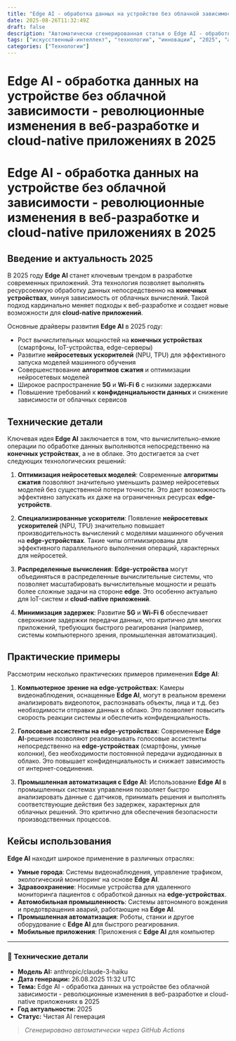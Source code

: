 ```yaml
---
title: "Edge AI - обработка данных на устройстве без облачной зависимости - революционные изменения в веб-разработке и cloud-native приложениях в 2025"
date: 2025-08-26T11:32:49Z
draft: false
description: "Автоматически сгенерированная статья о Edge AI - обработка данных на устройстве без облачной зависимости - революционные изменения в веб-разработке и cloud-native приложениях в 2025"
tags: ["искусственный-интеллект", "технологии", "инновации", "2025", "ai"]
categories: ["Технологии"]
---
```


# Edge AI - обработка данных на устройстве без облачной зависимости - революционные изменения в веб-разработке и cloud-native приложениях в 2025



# Edge AI - обработка данных на устройстве без облачной зависимости - революционные изменения в веб-разработке и cloud-native приложениях в 2025

## Введение и актуальность 2025

В 2025 году **Edge AI** станет ключевым трендом в разработке современных приложений. Эта технология позволяет выполнять ресурсоемкую обработку данных непосредственно на **конечных устройствах**, минуя зависимость от облачных вычислений. Такой подход кардинально меняет подходы к веб-разработке и создает новые возможности для **cloud-native приложений**.

Основные драйверы развития **Edge AI** в 2025 году:

- Рост вычислительных мощностей на **конечных устройствах** (смартфоны, IoT-устройства, edge-серверы)
- Развитие **нейросетевых ускорителей** (NPU, TPU) для эффективного запуска моделей машинного обучения
- Совершенствование **алгоритмов сжатия** и оптимизации нейросетевых моделей
- Широкое распространение **5G** и **Wi-Fi 6** с низкими задержками
- Повышение требований к **конфиденциальности данных** и снижение зависимости от облачных сервисов

## Технические детали

Ключевая идея **Edge AI** заключается в том, что вычислительно-емкие операции по обработке данных выполняются непосредственно на **конечных устройствах**, а не в облаке. Это достигается за счет следующих технологических решений:

1. **Оптимизация нейросетевых моделей**: Современные **алгоритмы сжатия** позволяют значительно уменьшить размер нейросетевых моделей без существенной потери точности. Это дает возможность эффективно запускать их даже на ограниченных ресурсах **edge-устройств**.

2. **Специализированные ускорители**: Появление **нейросетевых ускорителей** (NPU, TPU) значительно повышает производительность вычислений с моделями машинного обучения на **edge-устройствах**. Такие чипы оптимизированы для эффективного параллельного выполнения операций, характерных для нейросетей.

3. **Распределенные вычисления**: **Edge-устройства** могут объединяться в распределенные вычислительные системы, что позволяет масштабировать вычислительные мощности и решать более сложные задачи на стороне **edge**. Это особенно актуально для IoT-систем и **cloud-native приложений**.

4. **Минимизация задержек**: Развитие **5G** и **Wi-Fi 6** обеспечивает сверхнизкие задержки передачи данных, что критично для многих приложений, требующих быстрого реагирования (например, системы компьютерного зрения, промышленная автоматизация).

## Практические примеры

Рассмотрим несколько практических примеров применения **Edge AI**:

1. **Компьютерное зрение на edge-устройствах**: Камеры видеонаблюдения, оснащенные **Edge AI**, могут в реальном времени анализировать видеопоток, распознавать объекты, лица и т.д. без необходимости отправки данных в облако. Это позволяет повысить скорость реакции системы и обеспечить конфиденциальность.

2. **Голосовые ассистенты на edge-устройствах**: Современные **Edge AI**-решения позволяют реализовывать голосовые ассистенты непосредственно на **edge-устройствах** (смартфоны, умные колонки), без необходимости постоянной передачи аудиоданных в облако. Это повышает конфиденциальность и снижает зависимость от интернет-соединения.

3. **Промышленная автоматизация с Edge AI**: Использование **Edge AI** в промышленных системах управления позволяет быстро анализировать данные с датчиков, принимать решения и выполнять соответствующие действия без задержек, характерных для облачных решений. Это критично для обеспечения безопасности производственных процессов.

## Кейсы использования

**Edge AI** находит широкое применение в различных отраслях:

- **Умные города**: Системы видеонаблюдения, управление трафиком, экологический мониторинг на основе **Edge AI**.
- **Здравоохранение**: Носимые устройства для удаленного мониторинга пациентов с обработкой данных на **edge-устройствах**.
- **Автомобильная промышленность**: Системы автономного вождения и предотвращения аварий, работающие на **Edge AI**.
- **Промышленная автоматизация**: Роботы, станки и другое оборудование с **Edge AI** для быстрого реагирования.
- **Мобильные приложения**: Приложения с **Edge AI** для компьютер

---

### 🔧 Технические детали

- **Модель AI:** anthropic/claude-3-haiku
- **Дата генерации:** 26.08.2025 11:32 UTC
- **Тема:** Edge AI - обработка данных на устройстве без облачной зависимости - революционные изменения в веб-разработке и cloud-native приложениях в 2025
- **Год актуальности:** 2025
- **Статус:** Чистая AI генерация

> *Сгенерировано автоматически через GitHub Actions*
